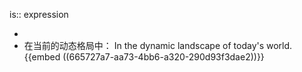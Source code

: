 is:: expression

-
- 在当前的动态格局中： In the dynamic landscape of today's world. {{embed ((665727a7-aa73-4bb6-a320-290d93f3dae2))}}